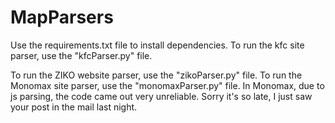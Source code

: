 # MapParsers
Use the requirements.txt file to install dependencies.
To run the kfc site parser, use the "kfcParser.py" file.

To run the ZIKO website parser, use the "zikoParser.py" file.
To run the Monomax site parser, use the "monomaxParser.py" file. In Monomax, due to js parsing, the code came out very unreliable. Sorry it's so late, I just saw your post in the mail last night.
